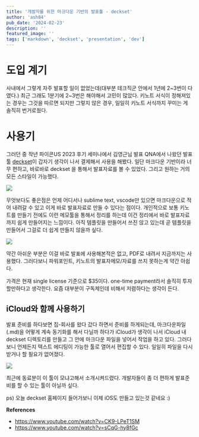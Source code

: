 ```yaml
---
title: '개발자를 위한 마크다운 기반의 발표툴 - deckset'
author: 'ash84'
pub_date: '2024-02-23'
description: ''
featured_image: ''
tags: ['markdown', 'deckset', 'presentation', 'dev']
---
```


# 도입 계기

사내에서 그렇게 자주 발표할 일이 없었는데(대부분 테크직군 안에서 1년에 2~3번이 다였다.) 최근 그래도 1분기에 2~3번은 해야해서 고민이 많았다. 키노트 서식이 정해져있는 경우는 그것을 따르면 되지만 그렇지 않은 경우, 일일히 키노트 서식까지 꾸미는 게 솔직히 번거로웠다. 

# 사용기 

그러던 중 작년 파이콘US 2023 후기 세미나에서 김영근님 발표 QNA에서 나왔던 발표툴 [deckset](https://www.deckset.com/)이 갑자기 생각이 나서 결제해서 사용을 해봤다. 일단 마크다운 기반이라 너무 편하고, 바로바로 deckset 을 통해서 발표자료를 볼 수 있었다. 그리고 원하는 거의 모든 스타일이 가능했다. 

![](https://s3.ap-northeast-2.amazonaws.com/static.ash84.io/images/blog/markdown-based-presentation-tool-for-developers-deckset/deckset_example.png)

무엇보다도 좋은점은 언제 어디서나 sublime text, vscode만 있으면 마크다운으로 적어 내려갈 수 있고 이게 바로 발표자료로 만들 수 있다는 점이다. 개인적으로 보통 키노트를 만들기 전에도 이런 메모툴을 통해서 정리를 하는데 이건 정리에서 바로 발표자료까지 쉽게 만들어지는 느낌이다. 아직 템플릿을 만들어서 쓰진 않고 있는데 곧 템플릿을 만들어서 그걸로 더 쉽게 만들지 않을까 싶다. 

![](https://s3.ap-northeast-2.amazonaws.com/static.ash84.io/images/blog/markdown-based-presentation-tool-for-developers-deckset/template.png)

약간 아쉬운 부분은 이걸 바로 발표에 사용해본적은 없고, PDF로 내려서 지금까지는 사용했다. 그러다보니 파워포인트, 키노트의 발표자메모/자료를 쓰지 못하는게 약간 아쉽다. 

가격은 현재 single license 기준으로 $35이다. one-time payment라서 솔직히 투자할만하다고 생각한다. 요즘 대부분이 구독제인데 비해서 저렴하다는 생각이 든다. 

## iCloud와 함께 사용하기 

발표 준비를 하다보면 집-회사를 왔다 갔다 하면서 준비를 하게되는데, 마크다운파일(.md)을 어떻게 계속 동기화를 해서 다닐까 하다가 iCloud가 생각이 나서 iCloud 내 deckset 디렉토리를 만들고 그 안에 마크다운 파일을 넣어서 작업을 하고 있다. 그러다보니 언제든지 텍스트 에디팅이 가능한 툴로 열어서 편집할 수 있다. 일일히 파일을 다시 받거나 할 필요가 없어졌다. 

![](https://s3.ap-northeast-2.amazonaws.com/static.ash84.io/images/blog/markdown-based-presentation-tool-for-developers-deckset/deckset_icloud.png)


최근에 동료분이 이 툴이 모냐고해서 소개시켜드렸다. 
개발자들이 좀 더 편하게 발표준비를 할 수 있는 툴이 아닐까 싶다. 

ps) 오늘 deckset 홈페이지 들어가보니 이제 iOS도 만들고 있는것 같네요 :)

**References**
- https://www.youtube.com/watch?v=CK9-LPeT1SM
- https://www.youtube.com/watch?v=sCqG-hy8fGc
